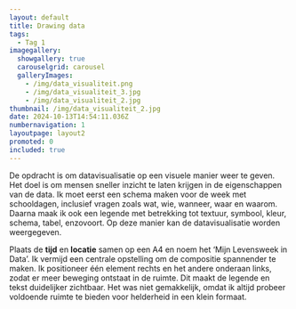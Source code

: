 ```yaml
---
layout: default
title: Drawing data
tags:
  - Tag 1
imagegallery:
  showgallery: true
  carouselgrid: carousel
  galleryImages:
    - /img/data_visualiteit.png
    - /img/data_visualiteit_3.jpg
    - /img/data_visualiteit_2.jpg
thumbnail: /img/data_visualiteit_2.jpg
date: 2024-10-13T14:54:11.036Z
numbernavigation: 1
layoutpage: layout2
promoted: 0
included: true
---
```


De opdracht is om datavisualisatie op een visuele manier weer te geven. Het doel is om mensen sneller inzicht te laten krijgen in de eigenschappen van de data. Ik moet eerst een schema maken voor de week met schooldagen, inclusief vragen zoals wat, wie, wanneer, waar en waarom. Daarna maak ik ook een legende met betrekking tot textuur, symbool, kleur, schema, tabel, enzovoort. Op deze manier kan de datavisualisatie worden weergegeven.

Plaats de **tijd** en **locatie** samen op een A4 en noem het ‘Mijn Levensweek in Data’. Ik vermijd een centrale opstelling om de compositie spannender te maken. Ik positioneer één element rechts en het andere onderaan links, zodat er meer beweging ontstaat in de ruimte. Dit maakt de legende en tekst duidelijker zichtbaar. Het was niet gemakkelijk, omdat ik altijd probeer voldoende ruimte te bieden voor helderheid in een klein formaat.
